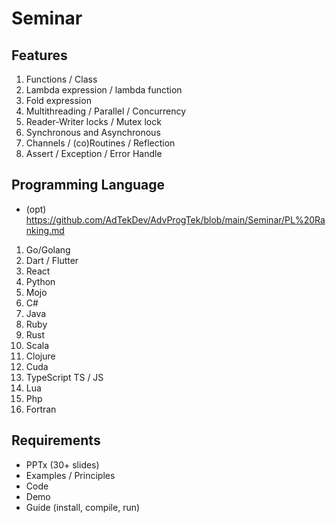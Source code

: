 
# Seminar 

## Features
1. Functions / Class
2. Lambda expression / lambda function
3. Fold expression
4. Multithreading / Parallel / Concurrency
5. Reader-Writer locks / Mutex lock
6. Synchronous and Asynchronous
7. Channels / (co)Routines / Reflection
8. Assert / Exception / Error Handle 

## Programming Language
- (opt) https://github.com/AdTekDev/AdvProgTek/blob/main/Seminar/PL%20Ranking.md

1. Go/Golang
2. Dart / Flutter
3. React
4. Python
5. Mojo
6. C#
7. Java
8. Ruby
9. Rust
10. Scala
11. Clojure
12. Cuda
13. TypeScript TS / JS
14. Lua
15. Php
16. Fortran

## Requirements
- PPTx (30+ slides)
- Examples / Principles
- Code
- Demo
- Guide (install, compile, run)
